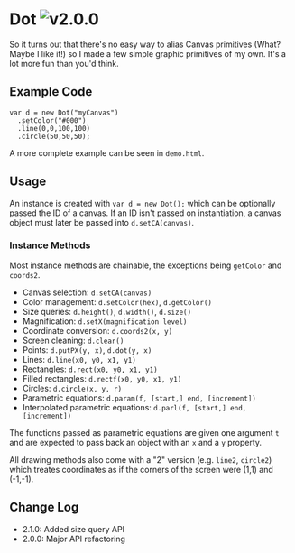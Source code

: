 Dot ![v2.0.0](http://img.shields.io/badge/version-2.0.0-brightgreen.svg)
=============

So it turns out that there's no easy way to alias Canvas primitives (What? Maybe I like it!) so I made a few simple graphic primitives of my own. It's a lot more fun than you'd think.

## Example Code

    var d = new Dot("myCanvas")
      .setColor("#000")
      .line(0,0,100,100)
      .circle(50,50,50);

A more complete example can be seen in `demo.html`.

## Usage

An instance is created with `var d = new Dot();` which can be optionally passed the ID of a canvas. If an ID isn't passed on instantiation, a canvas object must later be passed into `d.setCA(canvas)`.

### Instance Methods

Most instance methods are chainable, the exceptions being `getColor` and `coords2`.

- Canvas selection: `d.setCA(canvas)`
- Color management: `d.setColor(hex)`, `d.getColor()`
- Size queries: `d.height()`, `d.width()`, `d.size()`
- Magnification: `d.setX(magnification level)`
- Coordinate conversion: `d.coords2(x, y)`
- Screen cleaning: `d.clear()`
- Points: `d.putPX(y, x)`, `d.dot(y, x)`
- Lines: `d.line(x0, y0, x1, y1)`
- Rectangles: `d.rect(x0, y0, x1, y1)`
- Filled rectangles: `d.rectf(x0, y0, x1, y1)`
- Circles: `d.circle(x, y, r)`
- Parametric equations: `d.param(f, [start,] end, [increment])`
- Interpolated parametric equations: `d.parl(f, [start,] end, [increment])`

The functions passed as parametric equations are given one argument `t` and are expected to pass back an object with an `x` and a `y` property.

All drawing methods also come with a "2" version (e.g. `line2`, `circle2`) which treates coordinates as if the corners of the screen were (1,1) and (-1,-1).

## Change Log

- 2.1.0: Added size query API
- 2.0.0: Major API refactoring
